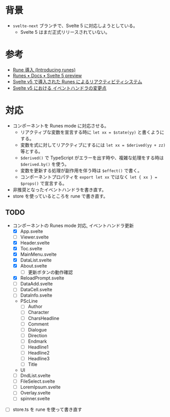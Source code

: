 # 背景

- `svelte-next` ブランチで、Svelte 5 に対応しようとしている。
    - Svelte 5 はまだ正式リリースされていない。

# 参考

- [Rune 導入 (Introducing runes)](https://svelte.jp/blog/runes)
- [Runes • Docs • Svelte 5 preview](https://svelte-5-preview.vercel.app/docs/runes)
- [Svelte v5 で導入された Runes によるリアクティビティシステム](https://azukiazusa.dev/blog/svelte-reactivity-system-with-runes/)
- [Svelte v5 における イベントハンドラの変更点](https://azukiazusa.dev/blog/svelte-v5-event-handlers/)

# 対応

- コンポーネントを Runes mode に対応させる。
    - リアクティブな変数を宣言する時に `let xx = $state(yy)` と書くようにする。
    - 変数を式に対してリアクティブにするには `let xx = $derived(yy + zz)` 等とする。
    - `$derived()` で TypeScript がエラーを出す時や、複雑な処理をする時は `$derived.by()` を使う。
    - 変数を更新する処理が副作用を伴う時は `$effect()` で書く。
    - コンポーネントプロパティを `export let xx` ではなく `let { xx } = $props()` で宣言する。
- 非推奨となったイベントハンドラを書き直す。
- store を使っているところを rune で書き直す。

## TODO

- コンポーネントの Runes mode 対応, イベントハンドラ更新
    - [x] App.svelte
    - [ ] Viewer.svelte
    - [x] Header.svelte
    - [x] Toc.svelte
    - [x] MainMenu.svelte
    - [x] DataList.svelte
    - [x] About.svelte
        - [ ] 更新ボタンの動作確認
    - [x] ReloadPrompt.svelte
    - [ ] DataAdd.svelte
    - [ ] DataCell.svelte
    - [ ] DataInfo.svelte
    - PScLine
        - [ ] Author
        - [ ] Character
        - [ ] CharsHeadline
        - [ ] Comment
        - [ ] Dialogue
        - [ ] Direction
        - [ ] Endmark
        - [ ] Headline1
        - [ ] Headline2
        - [ ] Headline3
        - [ ] Title
    - UI
    - [ ] DndList.svelte
    - [ ] FileSelect.svelte
    - [ ] LoremIpsum.svelte
    - [ ] Overlay.svelte
    - [ ] spinner.svelte
- [ ] store.ts を rune を使って書き直す
